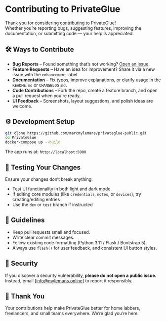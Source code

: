 # Contributing to PrivateGlue

Thank you for considering contributing to PrivateGlue!  
Whether you’re reporting bugs, suggesting features, improving the documentation, or submitting code — your help is appreciated.

## 🛠 Ways to Contribute

- **Bug Reports** – Found something that’s not working? [Open an issue](https://github.com/marcmylemans/privateglue-public/issues).
- **Feature Requests** – Have an idea for improvement? Share it via a new issue with the `enhancement` label.
- **Documentation** – Fix typos, improve explanations, or clarify usage in the `README.md` or `CHANGELOG.md`.
- **Code Contributions** – Fork the repo, create a feature branch, and open a pull request when you're ready.
- **UI Feedback** – Screenshots, layout suggestions, and polish ideas are welcome.

## ⚙️ Development Setup

```bash
git clone https://github.com/marcmylemans/privateglue-public.git
cd PrivateGlue
docker-compose up --build
```

The app runs at: `http://localhost:5000`

## 🧪 Testing Your Changes

Ensure your changes don’t break anything:
- Test UI functionality in both light and dark mode
- If editing core modules (like `credentials`, `notes`, or `devices`), try creating/editing entries
- Use the `dev` or `test` branch if instructed

## 🚀 Guidelines

- Keep pull requests small and focused.
- Write clear commit messages.
- Follow existing code formatting (Python 3.11 / Flask / Bootstrap 5).
- Always use `flash()` for user feedback, and consistent UI button styles.

## 🔐 Security

If you discover a security vulnerability, **please do not open a public issue.**  
Instead, email [info@mylemans.online] to report it responsibly.

## 🙌 Thank You

Your contributions help make PrivateGlue better for home labbers, freelancers, and small teams everywhere. We’re glad you’re here.

